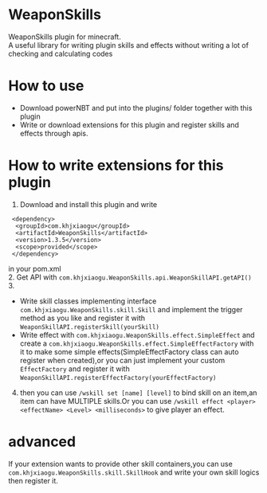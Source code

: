 # WeaponSkills  
WeaponSkills plugin for minecraft.  
A useful library for writing plugin skills and effects without writing a lot of checking and calculating codes  
# How to use  
- Download powerNBT and put into the plugins/ folder together with this plugin   
- Write or download extensions for this plugin and register skills and effects through apis.  
# How to write extensions for this plugin 
1. Download and install this plugin and write 
``` 
 <dependency>  
  <groupId>com.khjxiaogu</groupId>  
  <artifactId>WeaponSkills</artifactId>  
  <version>1.3.5</version>  
  <scope>provided</scope>  
 </dependency>  
``` 
in your pom.xml  
2. Get API with `com.khjxiaogu.WeaponSkills.api.WeaponSkillAPI.getAPI()`
3.
   
- Write skill classes implementing interface `com.khjxiaogu.WeaponSkills.skill.Skill` and implement the trigger method as you like and register it with `WeaponSkillAPI.registerSkill(yourSkill)`  
- Write effect with `com.khjxiaogu.WeaponSkills.effect.SimpleEffect` and create a `com.khjxiaogu.WeaponSkills.effect.SimpleEffectFactory` with it to make some simple effects(SimpleEffectFactory class can auto register when created),or you can just implement your custom `EffectFactory` and register it with `WeaponSkillAPI.registerEffectFactory(yourEffectFactory)`  
4. then you can use `/wskill set [name] [level]` to bind skill on an item,an item can have MULTIPLE skills.Or you can use `/wskill effect <player> <effectName> <Level> <milliseconds>` to give player an effect.  
# advanced  
If your extension wants to provide other skill containers,you can use `com.khjxiaogu.WeaponSkills.skill.SkillHook` and write your own skill logics then register it.  